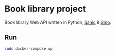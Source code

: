 # Book library project

Book library Web API written in Python, [Sanic](https://github.com/huge-success/sanic) & [Gino](https://github.com/fantix/gino).

## Run

```bash
sudo docker-compose up
```
